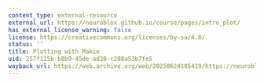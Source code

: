 ```yaml
---
content_type: external-resource
external_url: https://neuroblox.github.io/course/pages/intro_plot/
has_external_license_warning: false
license: https://creativecommons.org/licenses/by-sa/4.0/
status: ''
title: Plotting with Makie
uid: 257f115b-b8b9-45de-ad38-c288a53b7fe5
wayback_url: https://web.archive.org/web/20250624185419/https://neuroblox.github.io/course/pages/intro_plot/
---
```


